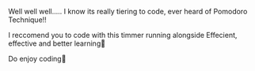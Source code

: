 Well well well.....
I know its really tiering to code, ever heard of Pomodoro Technique!!

I reccomend you to code with this timmer running alongside 
Effecient, effective and better learning🎉

Do enjoy coding🍻
